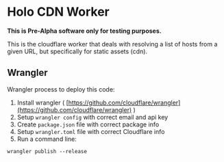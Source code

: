 # Holo CDN Worker

**This is Pre-Alpha software only for testing purposes.**

This is the cloudflare worker that deals with resolving a list of hosts from a given URL, but specifically for static assets (cdn).

## Wrangler

Wrangler process to deploy this code:

1. Install wrangler ( [https://github.com/cloudflare/wrangler](https://github.com/cloudflare/wrangler) )
1. Setup `wrangler config` with correct email and api key
1. Create `package.json` file with correct package info
1. Setup `wrangler.toml` file with correct Cloudflare info
1. Run a command line:

```
wrangler publish --release
```

